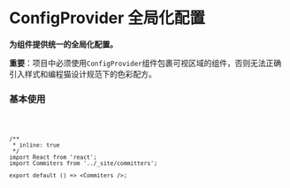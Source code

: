 # ConfigProvider 全局化配置

**为组件提供统一的全局化配置。**

<Alert>**重要**：项目中必须使用`ConfigProvider`组件包裹可视区域的组件，否则无法正确引入样式和编程猫设计规范下的色彩配方。</Alert>

### 基本使用

<code src="./../../demo/config-provider/normal-usage.demo.tsx" />

```tsx
/**
 * inline: true
 */
import React from 'react';
import Commiters from '../_site/committers';

export default () => <Commiters />;
```
